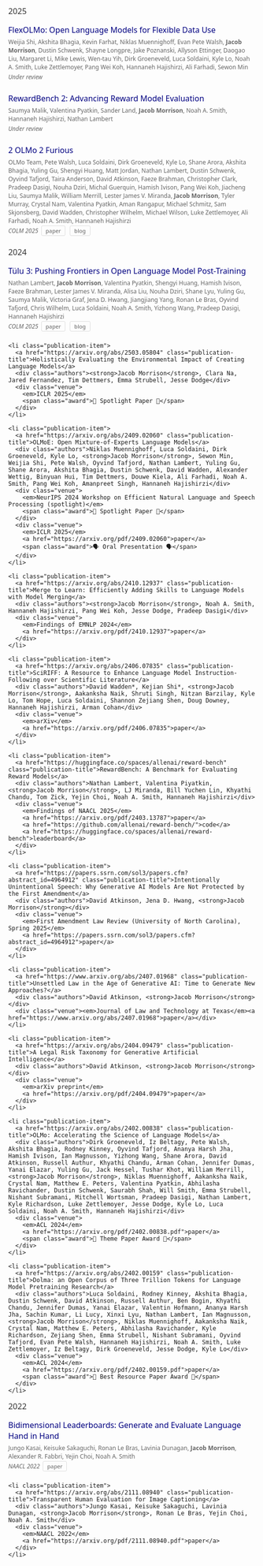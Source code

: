 <div class="publications">
  <h3 class="year-header">2025</h3>
  <ul class="publications-list">
    <li class="publication-item">
      <a href="https://arxiv.org/abs/2507.07024" class="publication-title">FlexOLMo: Open Language Models for Flexible Data Use</a>
      <div class="authors">Weijia Shi, Akshita Bhagia, Kevin Farhat, Niklas Muennighoff, Evan Pete Walsh, <strong>Jacob Morrison</strong>, Dustin Schwenk, Shayne Longpre, Jake Poznanski, Allyson Ettinger, Daogao Liu, Margaret Li, Mike Lewis, Wen-tau Yih, Dirk Groeneveld, Luca Soldaini, Kyle Lo, Noah A. Smith, Luke Zettlemoyer, Pang Wei Koh, Hannaneh Hajishirzi, Ali Farhadi, Sewon Min</div>
      <div class="venue">
        <em>Under review</em>
      </div>
    </li>
    <li class="publication-item">
      <a href="https://arxiv.org/abs/2506.01937" class="publication-title">RewardBench 2: Advancing Reward Model Evaluation</a>
      <div class="authors">Saumya Malik, Valentina Pyatkin, Sander Land, <strong>Jacob Morrison</strong>, Noah A. Smith, Hannaneh Hajishirzi, Nathan Lambert</div>
      <div class="venue">
        <em>Under review</em>
      </div>
    </li>
    <li class="publication-item">
      <a href="https://arxiv.org/abs/2501.00656" class="publication-title">2 OLMo 2 Furious</a>
      <div class="authors">OLMo Team, Pete Walsh, Luca Soldaini, Dirk Groeneveld, Kyle Lo, Shane Arora, Akshita Bhagia, Yuling Gu, Shengyi Huang, Matt Jordan, Nathan Lambert, Dustin Schwenk, Oyvind Tafjord, Taira Anderson, David Atkinson, Faeze Brahman, Christopher Clark, Pradeep Dasigi, Nouha Dziri, Michal Guerquin, Hamish Ivison, Pang Wei Koh, Jiacheng Liu, Saumya Malik, William Merrill, Lester James V. Miranda, <strong>Jacob Morrison</strong>, Tyler Murray, Crystal Nam, Valentina Pyatkin, Aman Rangapur, Michael Schmitz, Sam Skjonsberg, David Wadden, Christopher Wilhelm, Michael Wilson, Luke Zettlemoyer, Ali Farhadi, Noah A. Smith, Hannaneh Hajishirzi</div>
      <div class="venue">
        <em>COLM 2025</em>
        <a href="https://arxiv.org/pdf/2501.00656">paper</a>
        <a href="https://allenai.org/blog/olmo2">blog</a>
      </div>
    </li>
  </ul>

  <h3 class="year-header">2024</h3>
  <ul class="publications-list">
    <li class="publication-item">
      <a href="https://arxiv.org/abs/2411.15124" class="publication-title">Tülu 3: Pushing Frontiers in Open Language Model Post-Training</a>
      <div class="authors">Nathan Lambert, <strong>Jacob Morrison</strong>, Valentina Pyatkin, Shengyi Huang, Hamish Ivison, Faeze Brahman, Lester James V. Miranda, Alisa Liu, Nouha Dziri, Shane Lyu, Yuling Gu, Saumya Malik, Victoria Graf, Jena D. Hwang, Jiangjiang Yang, Ronan Le Bras, Oyvind Tafjord, Chris Wilhelm, Luca Soldaini, Noah A. Smith, Yizhong Wang, Pradeep Dasigi, Hannaneh Hajishirzi</div>
      <div class="venue">
        <em>COLM 2025</em>
        <a href="https://arxiv.org/pdf/2411.15124">paper</a>
        <a href="https://allenai.org/tulu">blog</a>
      </div>
    </li>

    <li class="publication-item">
      <a href="https://arxiv.org/abs/2503.05804" class="publication-title">Holistically Evaluating the Environmental Impact of Creating Language Models</a>
      <div class="authors"><strong>Jacob Morrison</strong>, Clara Na, Jared Fernandez, Tim Dettmers, Emma Strubell, Jesse Dodge</div>
      <div class="venue">
        <em>ICLR 2025</em>
        <span class="award">🔦 Spotlight Paper 🔦</span>
      </div>
    </li>

    <li class="publication-item">
      <a href="https://arxiv.org/abs/2409.02060" class="publication-title">OLMoE: Open Mixture-of-Experts Language Models</a>
      <div class="authors">Niklas Muennighoff, Luca Soldaini, Dirk Groeneveld, Kyle Lo, <strong>Jacob Morrison</strong>, Sewon Min, Weijia Shi, Pete Walsh, Oyvind Tafjord, Nathan Lambert, Yuling Gu, Shane Arora, Akshita Bhagia, Dustin Schwenk, David Wadden, Alexander Wettig, Binyuan Hui, Tim Dettmers, Douwe Kiela, Ali Farhadi, Noah A. Smith, Pang Wei Koh, Amanpreet Singh, Hannaneh Hajishirzi</div>
      <div class="venue">
        <em>NeurIPS 2024 Workshop on Efficient Natural Language and Speech Processing (spotlight)</em>
        <span class="award">🔦 Spotlight Paper 🔦</span>
      </div>
      <div class="venue">
        <em>ICLR 2025</em>
        <a href="https://arxiv.org/pdf/2409.02060">paper</a>
        <span class="award">🗣️ Oral Presentation 🗣️</span>
      </div>
    </li>

    <li class="publication-item">
      <a href="https://arxiv.org/abs/2410.12937" class="publication-title">Merge to Learn: Efficiently Adding Skills to Language Models with Model Merging</a>
      <div class="authors"><strong>Jacob Morrison</strong>, Noah A. Smith, Hannaneh Hajishirzi, Pang Wei Koh, Jesse Dodge, Pradeep Dasigi</div>
      <div class="venue">
        <em>Findings of EMNLP 2024</em>
        <a href="https://arxiv.org/pdf/2410.12937">paper</a>
      </div>
    </li>

    <li class="publication-item">
      <a href="https://arxiv.org/abs/2406.07835" class="publication-title">SciRIFF: A Resource to Enhance Language Model Instruction-Following over Scientific Literature</a>
      <div class="authors">David Wadden*, Kejian Shi*, <strong>Jacob Morrison</strong>, Aakanksha Naik, Shruti Singh, Nitzan Barzilay, Kyle Lo, Tom Hope, Luca Soldaini, Shannon Zejiang Shen, Doug Downey, Hannaneh Hajishirzi, Arman Cohan</div>
      <div class="venue">
        <em>arXiv</em>
        <a href="https://arxiv.org/pdf/2406.07835">paper</a>
      </div>
    </li>

    <li class="publication-item">
      <a href="https://huggingface.co/spaces/allenai/reward-bench" class="publication-title">RewardBench: A Benchmark for Evaluating Reward Models</a>
      <div class="authors">Nathan Lambert, Valentina Piyatkin, <strong>Jacob Morrison</strong>, LJ Miranda, Bill Yuchen Lin, Khyathi Chandu, Tom Zick, Yejin Choi, Noah A. Smith, Hannaneh Hajishirzi</div>
      <div class="venue">
        <em>Findings of NAACL 2025</em>
        <a href="https://arxiv.org/pdf/2403.13787">paper</a>
        <a href="https://github.com/allenai/reward-bench/">code</a>
        <a href="https://huggingface.co/spaces/allenai/reward-bench">leaderboard</a>
      </div>
    </li>

    <li class="publication-item">
      <a href="https://papers.ssrn.com/sol3/papers.cfm?abstract_id=4964912" class="publication-title">Intentionally Unintentional Speech: Why Generative AI Models Are Not Protected by the First Amendment</a>
      <div class="authors">David Atkinson, Jena D. Hwang, <strong>Jacob Morrison</strong></div>
      <div class="venue">
        <em>First Amendment Law Review (University of North Carolina), Spring 2025</em>
        <a href="https://papers.ssrn.com/sol3/papers.cfm?abstract_id=4964912">paper</a>
      </div>
    </li>

    <li class="publication-item">
      <a href="https://www.arxiv.org/abs/2407.01968" class="publication-title">Unsettled Law in the Age of Generative AI: Time to Generate New Approaches?</a>
      <div class="authors">David Atkinson, <strong>Jacob Morrison</strong></div>
      <div class="venue"><em>Journal of Law and Technology at Texas</em><a href="https://www.arxiv.org/abs/2407.01968">paper</a></div>
    </li>

    <li class="publication-item">
      <a href="https://arxiv.org/abs/2404.09479" class="publication-title">A Legal Risk Taxonomy for Generative Artificial Intelligence</a>
      <div class="authors">David Atkinson, <strong>Jacob Morrison</strong></div>
      <div class="venue">
        <em>arXiv preprint</em>
        <a href="https://arxiv.org/pdf/2404.09479">paper</a>
      </div>
    </li>

    <li class="publication-item">
      <a href="https://arxiv.org/abs/2402.00838" class="publication-title">OLMo: Accelerating the Science of Language Models</a>
      <div class="authors">Dirk Groeneveld, Iz Beltagy, Pete Walsh, Akshita Bhagia, Rodney Kinney, Oyvind Tafjord, Ananya Harsh Jha, Hamish Ivison, Ian Magnusson, Yizhong Wang, Shane Arora, David Atkinson, Russell Authur, Khyathi Chandu, Arman Cohan, Jennifer Dumas, Yanai Elazar, Yuling Gu, Jack Hessel, Tushar Khot, William Merrill, <strong>Jacob Morrison</strong>, Niklas Muennighoff, Aakanksha Naik, Crystal Nam, Matthew E. Peters, Valentina Pyatkin, Abhilasha Ravichander, Dustin Schwenk, Saurabh Shah, Will Smith, Emma Strubell, Nishant Subramani, Mitchell Wortsman, Pradeep Dasigi, Nathan Lambert, Kyle Richardson, Luke Zettlemoyer, Jesse Dodge, Kyle Lo, Luca Soldaini, Noah A. Smith, Hannaneh Hajishirzi</div>
      <div class="venue">
        <em>ACL 2024</em>
        <a href="https://arxiv.org/pdf/2402.00838.pdf">paper</a>
        <span class="award">🥇 Theme Paper Award 🥇</span>
      </div>
    </li>

    <li class="publication-item">
      <a href="https://arxiv.org/abs/2402.00159" class="publication-title">Dolma: an Open Corpus of Three Trillion Tokens for Language Model Pretraining Research</a>
      <div class="authors">Luca Soldaini, Rodney Kinney, Akshita Bhagia, Dustin Schwenk, David Atkinson, Russell Authur, Ben Bogin, Khyathi Chandu, Jennifer Dumas, Yanai Elazar, Valentin Hofmann, Ananya Harsh Jha, Sachin Kumar, Li Lucy, Xinxi Lyu, Nathan Lambert, Ian Magnusson, <strong>Jacob Morrison</strong>, Niklas Muennighoff, Aakanksha Naik, Crystal Nam, Matthew E. Peters, Abhilasha Ravichander, Kyle Richardson, Zejiang Shen, Emma Strubell, Nishant Subramani, Oyvind Tafjord, Evan Pete Walsh, Hannaneh Hajishirzi, Noah A. Smith, Luke Zettlemoyer, Iz Beltagy, Dirk Groeneveld, Jesse Dodge, Kyle Lo</div>
      <div class="venue">
        <em>ACL 2024</em>
        <a href="https://arxiv.org/pdf/2402.00159.pdf">paper</a>
        <span class="award">🥇 Best Resource Paper Award 🥇</span>
      </div>
    </li>
  </ul>

  <h3 class="year-header">2022</h3>
  <ul class="publications-list">
    <li class="publication-item">
      <a href="https://arxiv.org/abs/2112.04139" class="publication-title">Bidimensional Leaderboards: Generate and Evaluate Language Hand in Hand</a>
      <div class="authors">Jungo Kasai, Keisuke Sakaguchi, Ronan Le Bras, Lavinia Dunagan, <strong>Jacob Morrison</strong>, Alexander R. Fabbri, Yejin Choi, Noah A. Smith</div>
      <div class="venue">
        <em>NAACL 2022</em>
        <a href="https://arxiv.org/pdf/2112.04139.pdf">paper</a>
      </div>
    </li>

    <li class="publication-item">
      <a href="https://arxiv.org/abs/2111.08940" class="publication-title">Transparent Human Evaluation for Image Captioning</a>
      <div class="authors">Jungo Kasai, Keisuke Sakaguchi, Lavinia Dunagan, <strong>Jacob Morrison</strong>, Ronan Le Bras, Yejin Choi, Noah A. Smith</div>
      <div class="venue">
        <em>NAACL 2022</em>
        <a href="https://arxiv.org/pdf/2111.08940.pdf">paper</a>
      </div>
    </li>
  </ul>

  <style>
    .publications {
      max-width: 100%;
      margin: 0 auto;
      font-family: system-ui, -apple-system, sans-serif;
    }

    .year-header {
      margin-top: 0;
      margin-bottom: 1rem;
      font-weight: normal;
      color: #333;
    }

    .publications-list {
      list-style: none;
      padding: 0;
      margin: 0;
    }

    .publication-item {
      margin-bottom: 1.5rem;
      padding-left: 0;
    }

    .publication-title {
      display: block;
      color: navy;
      text-decoration: none;
      font-size: 1rem;
      margin-bottom: 0.3rem;
    }

    .authors {
      font-size: 0.75rem;
      color: #666;
      margin-bottom: 0.2rem;
    }

    .venue {
      font-size: 0.75rem;
      color: #666;
    }

    .venue a {
      color: #666;
      text-decoration: none;
      margin: 0 3px;
      padding: 2px 8px;
      border: 1px solid #ddd;
      border-radius: 3px;
      font-size: 0.7rem;
      transition: all 0.2s;
    }

    .venue a:hover {
      background-color: #f5f5f5;
      border-color: #ccc;
    }

    .award {
      color: #B22222;
      margin-left: 0.5rem;
    }
  </style>
</div>
